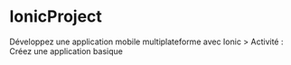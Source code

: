 # IonicProject


Développez une application mobile multiplateforme avec Ionic > Activité : Créez une application basique

